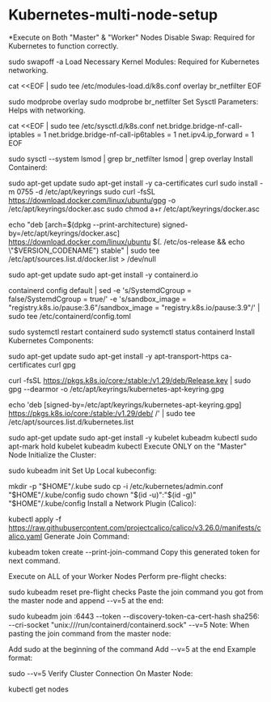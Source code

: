 # Kubernetes-multi-node-setup

*Execute on Both "Master" & "Worker" Nodes
Disable Swap: Required for Kubernetes to function correctly.

sudo swapoff -a
Load Necessary Kernel Modules: Required for Kubernetes networking.

cat <<EOF | sudo tee /etc/modules-load.d/k8s.conf
overlay
br_netfilter
EOF

sudo modprobe overlay
sudo modprobe br_netfilter
Set Sysctl Parameters: Helps with networking.

cat <<EOF | sudo tee /etc/sysctl.d/k8s.conf
net.bridge.bridge-nf-call-iptables  = 1
net.bridge.bridge-nf-call-ip6tables = 1
net.ipv4.ip_forward                 = 1
EOF

sudo sysctl --system
lsmod | grep br_netfilter
lsmod | grep overlay
Install Containerd:

sudo apt-get update
sudo apt-get install -y ca-certificates curl
sudo install -m 0755 -d /etc/apt/keyrings
sudo curl -fsSL https://download.docker.com/linux/ubuntu/gpg -o /etc/apt/keyrings/docker.asc
sudo chmod a+r /etc/apt/keyrings/docker.asc

echo "deb [arch=$(dpkg --print-architecture) signed-by=/etc/apt/keyrings/docker.asc] https://download.docker.com/linux/ubuntu $(. /etc/os-release && echo \"$VERSION_CODENAME\") stable" | sudo tee /etc/apt/sources.list.d/docker.list > /dev/null

sudo apt-get update
sudo apt-get install -y containerd.io

containerd config default | sed -e 's/SystemdCgroup = false/SystemdCgroup = true/' -e 's/sandbox_image = "registry.k8s.io\/pause:3.6"/sandbox_image = "registry.k8s.io\/pause:3.9"/' | sudo tee /etc/containerd/config.toml

sudo systemctl restart containerd
sudo systemctl status containerd
Install Kubernetes Components:

sudo apt-get update
sudo apt-get install -y apt-transport-https ca-certificates curl gpg

curl -fsSL https://pkgs.k8s.io/core:/stable:/v1.29/deb/Release.key | sudo gpg --dearmor -o /etc/apt/keyrings/kubernetes-apt-keyring.gpg

echo 'deb [signed-by=/etc/apt/keyrings/kubernetes-apt-keyring.gpg] https://pkgs.k8s.io/core:/stable:/v1.29/deb/ /' | sudo tee /etc/apt/sources.list.d/kubernetes.list

sudo apt-get update
sudo apt-get install -y kubelet kubeadm kubectl
sudo apt-mark hold kubelet kubeadm kubectl
Execute ONLY on the "Master" Node
Initialize the Cluster:

sudo kubeadm init
Set Up Local kubeconfig:

mkdir -p "$HOME"/.kube
sudo cp -i /etc/kubernetes/admin.conf "$HOME"/.kube/config
sudo chown "$(id -u)":"$(id -g)" "$HOME"/.kube/config
Install a Network Plugin (Calico):

kubectl apply -f https://raw.githubusercontent.com/projectcalico/calico/v3.26.0/manifests/calico.yaml
Generate Join Command:

kubeadm token create --print-join-command
Copy this generated token for next command.

Execute on ALL of your Worker Nodes
Perform pre-flight checks:

sudo kubeadm reset pre-flight checks
Paste the join command you got from the master node and append --v=5 at the end:

sudo kubeadm join <private-ip-of-control-plane>:6443 --token <token> --discovery-token-ca-cert-hash sha256:<hash> --cri-socket 
"unix:///run/containerd/containerd.sock" --v=5
Note: When pasting the join command from the master node:

Add sudo at the beginning of the command
Add --v=5 at the end
Example format:

sudo <paste-join-command-here> --v=5
Verify Cluster Connection
On Master Node:

kubectl get nodes

